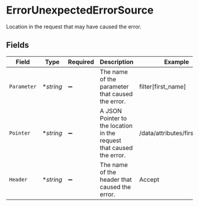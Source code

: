 # ErrorUnexpectedErrorSource

Location in the request that may have caused the error.


## Fields

| Field                                                                | Type                                                                 | Required                                                             | Description                                                          | Example                                                              |
| -------------------------------------------------------------------- | -------------------------------------------------------------------- | -------------------------------------------------------------------- | -------------------------------------------------------------------- | -------------------------------------------------------------------- |
| `Parameter`                                                          | **string*                                                            | :heavy_minus_sign:                                                   | The name of the parameter that caused the error.                     | filter[first_name]                                                   |
| `Pointer`                                                            | **string*                                                            | :heavy_minus_sign:                                                   | A JSON Pointer to the location in the request that caused the error. | /data/attributes/first_name                                          |
| `Header`                                                             | **string*                                                            | :heavy_minus_sign:                                                   | The name of the header that caused the error.                        | Accept                                                               |